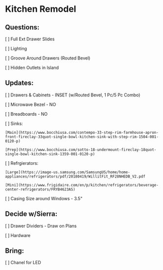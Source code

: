 # Kitchen Remodel

## Questions:

[ ] Full Ext Drawer Slides

[ ] Lighting

[ ] Groove Around Drawers (Routed Bevel)

[ ] Hidden Outlets in Island

## Updates:

[ ] Drawers & Cabinets - INSET (w/Routed Bevel, 1 Pc/5 Pc Combo)

[ ] Microwave Bezel - NO

[ ] Breadboards - NO

[ ] Sinks:

	[Main](https://www.bocchiusa.com/contempo-33-step-rim-farmhouse-apron-front-fireclay-33quot-single-bowl-kitchen-sink-with-step-rim-1504-001-0120-p)

	[Prep](https://www.bocchiusa.com/sotto-18-undermount-fireclay-18quot-single-bowl-kitchen-sink-1359-001-0120-p)

[ ] Refrgierators:

	[Large](https://image-us.samsung.com/SamsungUS/home/home-appliances/refrigerators/pdf/20180419/WillitFit_RF28NHEDB_V2.pdf

	[Mini](https://www.frigidaire.com/en/p/kitchen/refrigerators/beverage-center-refrigerators/FRYB4623AS)

[ ] Casing Size around Windows - 3.5"

## Decide w/Sierra:

[ ] Drawer Dividers - Draw on Plans

[ ] Hardware

## Bring:

[ ] Chanel for LED
